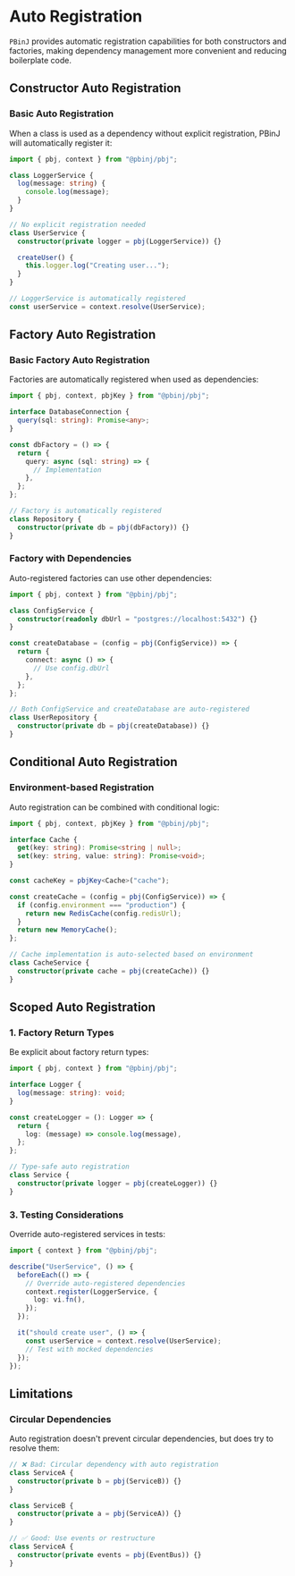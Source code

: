 # Auto Registration

`PBinJ` provides automatic registration capabilities for both constructors and factories, making dependency management more convenient and reducing boilerplate code.

## Constructor Auto Registration

### Basic Auto Registration

When a class is used as a dependency without explicit registration, PBinJ will automatically register it:

```typescript
import { pbj, context } from "@pbinj/pbj";

class LoggerService {
  log(message: string) {
    console.log(message);
  }
}

// No explicit registration needed
class UserService {
  constructor(private logger = pbj(LoggerService)) {}

  createUser() {
    this.logger.log("Creating user...");
  }
}

// LoggerService is automatically registered
const userService = context.resolve(UserService);
```

## Factory Auto Registration

### Basic Factory Auto Registration

Factories are automatically registered when used as dependencies:

```typescript
import { pbj, context, pbjKey } from "@pbinj/pbj";

interface DatabaseConnection {
  query(sql: string): Promise<any>;
}

const dbFactory = () => {
  return {
    query: async (sql: string) => {
      // Implementation
    },
  };
};

// Factory is automatically registered
class Repository {
  constructor(private db = pbj(dbFactory)) {}
}
```

### Factory with Dependencies

Auto-registered factories can use other dependencies:

```typescript
import { pbj, context } from "@pbinj/pbj";

class ConfigService {
  constructor(readonly dbUrl = "postgres://localhost:5432") {}
}

const createDatabase = (config = pbj(ConfigService)) => {
  return {
    connect: async () => {
      // Use config.dbUrl
    },
  };
};

// Both ConfigService and createDatabase are auto-registered
class UserRepository {
  constructor(private db = pbj(createDatabase)) {}
}
```

## Conditional Auto Registration

### Environment-based Registration

Auto registration can be combined with conditional logic:

```typescript
import { pbj, context, pbjKey } from "@pbinj/pbj";

interface Cache {
  get(key: string): Promise<string | null>;
  set(key: string, value: string): Promise<void>;
}

const cacheKey = pbjKey<Cache>("cache");

const createCache = (config = pbj(ConfigService)) => {
  if (config.environment === "production") {
    return new RedisCache(config.redisUrl);
  }
  return new MemoryCache();
};

// Cache implementation is auto-selected based on environment
class CacheService {
  constructor(private cache = pbj(createCache)) {}
}
```

## Scoped Auto Registration

### 1. Factory Return Types

Be explicit about factory return types:

```typescript
import { pbj, context } from "@pbinj/pbj";

interface Logger {
  log(message: string): void;
}

const createLogger = (): Logger => {
  return {
    log: (message) => console.log(message),
  };
};

// Type-safe auto registration
class Service {
  constructor(private logger = pbj(createLogger)) {}
}
```

### 3. Testing Considerations

Override auto-registered services in tests:

```typescript
import { context } from "@pbinj/pbj";

describe("UserService", () => {
  beforeEach(() => {
    // Override auto-registered dependencies
    context.register(LoggerService, {
      log: vi.fn(),
    });
  });

  it("should create user", () => {
    const userService = context.resolve(UserService);
    // Test with mocked dependencies
  });
});
```

## Limitations

### Circular Dependencies

Auto registration doesn't prevent circular dependencies, but does try to resolve them:

```typescript
// ❌ Bad: Circular dependency with auto registration
class ServiceA {
  constructor(private b = pbj(ServiceB)) {}
}

class ServiceB {
  constructor(private a = pbj(ServiceA)) {}
}

// ✅ Good: Use events or restructure
class ServiceA {
  constructor(private events = pbj(EventBus)) {}
}
```
